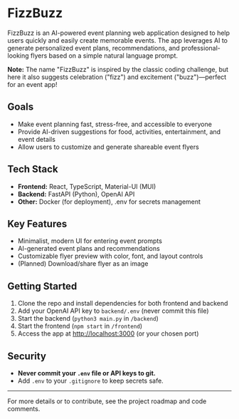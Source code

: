 # FizzBuzz

FizzBuzz is an AI-powered event planning web application designed to help users quickly and easily create memorable events. The app leverages AI to generate personalized event plans, recommendations, and professional-looking flyers based on a simple natural language prompt.

**Note:** The name "FizzBuzz" is inspired by the classic coding challenge, but here it also suggests celebration ("fizz") and excitement ("buzz")—perfect for an event app!


## Goals
- Make event planning fast, stress-free, and accessible to everyone
- Provide AI-driven suggestions for food, activities, entertainment, and event details
- Allow users to customize and generate shareable event flyers

## Tech Stack
- **Frontend:** React, TypeScript, Material-UI (MUI)
- **Backend:** FastAPI (Python), OpenAI API
- **Other:** Docker (for deployment), .env for secrets management

## Key Features
- Minimalist, modern UI for entering event prompts
- AI-generated event plans and recommendations
- Customizable flyer preview with color, font, and layout controls
- (Planned) Download/share flyer as an image

## Getting Started
1. Clone the repo and install dependencies for both frontend and backend
2. Add your OpenAI API key to `backend/.env` (never commit this file)
3. Start the backend (`python3 main.py` in `/backend`)
4. Start the frontend (`npm start` in `/frontend`)
5. Access the app at [http://localhost:3000](http://localhost:3000) (or your chosen port)

## Security
- **Never commit your `.env` file or API keys to git.**
- Add `.env` to your `.gitignore` to keep secrets safe.

---

For more details or to contribute, see the project roadmap and code comments.
